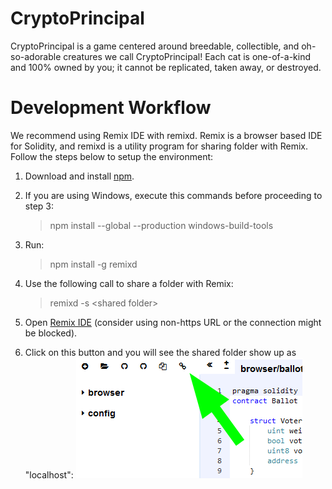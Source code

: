 # CryptoPrincipal

CryptoPrincipal is a game centered around breedable, collectible, and oh-so-adorable creatures we call CryptoPrincipal! Each cat is one-of-a-kind and 100% owned by you; it cannot be replicated, taken away, or destroyed.

# Development Workflow

We recommend using Remix IDE with remixd. Remix is a browser based IDE for Solidity, and remixd is a utility program for sharing folder with Remix. Follow the steps below to setup the environment:

1. Download and install [npm](https://nodejs.org/en/download/).
2. If you are using Windows, execute this commands before proceeding to step 3:

   > npm install --global --production windows-build-tools

3. Run:

   > npm install -g remixd

4. Use the following call to share a folder with Remix:

   > remixd -s \<shared folder\>

5. Open [Remix IDE](http://remix.ethereum.org/) (consider using non-https URL or the connection might be blocked).

6. Click on this button and you will see the shared folder show up as "localhost":
   ![button](./image/readme_remix_ide.png)
